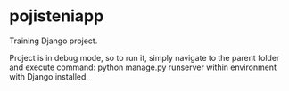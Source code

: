 # pojisteniapp
Training Django project.

Project is in debug mode, so to run it, simply navigate to the parent folder and execute command:
python manage.py runserver
within environment with Django installed.
